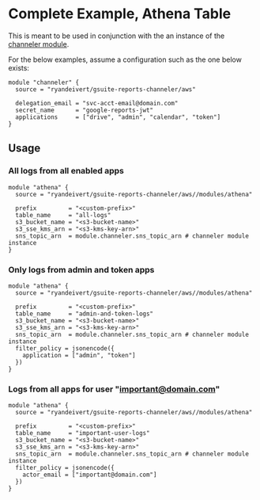 # Complete Example, Athena Table

This is meant to be used in conjunction with the an instance of the
[channeler module](https://github.com/ryandeivert/terraform-aws-gsuite-reports-channeler).

For the below examples, assume a configuration such as the one below exists:
```hcl
module "channeler" {
  source = "ryandeivert/gsuite-reports-channeler/aws"

  delegation_email = "svc-acct-email@domain.com"
  secret_name      = "google-reports-jwt"
  applications     = ["drive", "admin", "calendar", "token"]
}
```

## Usage

### All logs from all enabled apps
```hcl
module "athena" {
  source = "ryandeivert/gsuite-reports-channeler/aws//modules/athena"

  prefix         = "<custom-prefix>"
  table_name     = "all-logs"
  s3_bucket_name = "<s3-bucket-name>"
  s3_sse_kms_arn = "<s3-kms-key-arn>"
  sns_topic_arn  = module.channeler.sns_topic_arn # channeler module instance
}
```

### Only logs from admin and token apps
```hcl
module "athena" {
  source = "ryandeivert/gsuite-reports-channeler/aws//modules/athena"

  prefix         = "<custom-prefix>"
  table_name     = "admin-and-token-logs"
  s3_bucket_name = "<s3-bucket-name>"
  s3_sse_kms_arn = "<s3-kms-key-arn>"
  sns_topic_arn  = module.channeler.sns_topic_arn # channeler module instance
  filter_policy = jsonencode({
    application = ["admin", "token"]
  })
}
```

### Logs from all apps for user "important@domain.com"
```hcl
module "athena" {
  source = "ryandeivert/gsuite-reports-channeler/aws//modules/athena"

  prefix         = "<custom-prefix>"
  table_name     = "important-user-logs"
  s3_bucket_name = "<s3-bucket-name>"
  s3_sse_kms_arn = "<s3-kms-key-arn>"
  sns_topic_arn  = module.channeler.sns_topic_arn # channeler module instance
  filter_policy = jsonencode({
    actor_email = ["important@domain.com"]
  })
}
```
